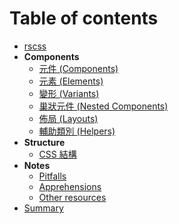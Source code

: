 # Table of contents

- [rscss](../README.md)
- **Components**
  - [元件 (Components)](components.md)
  - [元素 (Elements)](elements.md)
  - [變形 (Variants)](variants.md)
  - [巢狀元件 (Nested Components)](nested-components.md)
  - [佈局 (Layouts)](layouts.md)
  - [輔助類別 (Helpers)](helpers.md)
- **Structure**
  - [CSS 結構](css-structure.md)
- **Notes**
  - [Pitfalls](pitfalls.md)
  - [Apprehensions](apprehensions.md)
  - [Other resources](other-resources.md)
- [Summary](summary.md)
